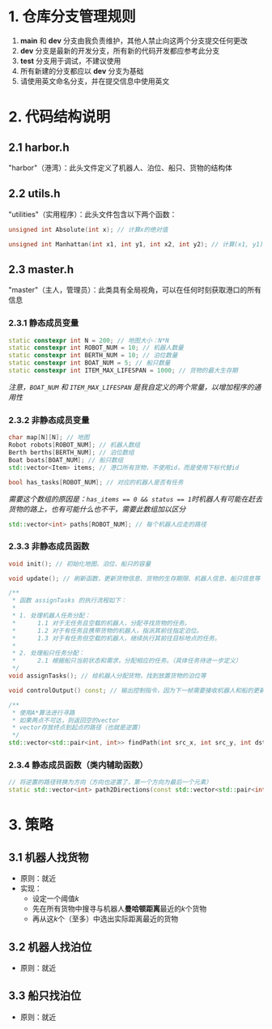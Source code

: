 # 1. 仓库分支管理规则
1. **main** 和 **dev** 分支由我负责维护，其他人禁止向这两个分支提交任何更改
2. **dev** 分支是最新的开发分支，所有新的代码开发都应参考此分支
3. **test** 分支用于调试，不建议使用
4. 所有新建的分支都应以 **dev** 分支为基础
5. 请使用英文命名分支，并在提交信息中使用英文

# 2. 代码结构说明

## 2.1 harbor.h
"harbor"（港湾）：此头文件定义了机器人、泊位、船只、货物的结构体

## 2.2 utils.h
"utilities"（实用程序）：此头文件包含以下两个函数：

```C++
unsigned int Absolute(int x); // 计算x的绝对值
```

```C++
unsigned int Manhattan(int x1, int y1, int x2, int y2); // 计算(x1, y1)与(x2, y2)的曼哈顿距离
```

## 2.3 master.h
"master"（主人，管理员）：此类具有全局视角，可以在任何时刻获取港口的所有信息

### 2.3.1 静态成员变量

```C++
static constexpr int N = 200; // 地图大小：N*N
static constexpr int ROBOT_NUM = 10; // 机器人数量
static constexpr int BERTH_NUM = 10; // 泊位数量
static constexpr int BOAT_NUM = 5; // 船只数量
static constexpr int ITEM_MAX_LIFESPAN = 1000; // 货物的最大生存期
```

*注意，`BOAT_NUM` 和 `ITEM_MAX_LIFESPAN` 是我自定义的两个常量，以增加程序的通用性*

### 2.3.2 非静态成员变量

```C++
char map[N][N]; // 地图
Robot robots[ROBOT_NUM]; // 机器人数组
Berth berths[BERTH_NUM]; // 泊位数组
Boat boats[BOAT_NUM]; // 船只数组
std::vector<Item> items; // 港口所有货物，不使用id，而是使用下标代替id
```

```C++
bool has_tasks[ROBOT_NUM]; // 对应的机器人是否有任务
```

*需要这个数组的原因是：`has_items == 0 && status == 1`时机器人有可能在赶去货物的路上，也有可能什么也不干，需要此数组加以区分*

```C++
std::vector<int> paths[ROBOT_NUM]; // 每个机器人应走的路径
```

### 2.3.3 非静态成员函数

```C++
void init(); // 初始化地图、泊位、船只的容量
```

```C++
void update(); // 刷新函数，更新货物信息、货物的生存期限、机器人信息、船只信息等
```

```C++
/**
 * 函数 assignTasks 的执行流程如下：
 * 
 * 1. 处理机器人任务分配：
 *      1.1 对于无任务且空载的机器人，分配寻找货物的任务。
 *      1.2 对于有任务且携带货物的机器人，指派其前往指定泊位。
 *      1.3 对于有任务但空载的机器人，继续执行其前往目标地点的任务。
 * 
 * 2. 处理船只任务分配：
 *      2.1 根据船只当前状态和需求，分配相应的任务。（具体任务待进一步定义）
 */
void assignTasks(); // 给机器人分配货物，找到放置货物的泊位等
```

```C++
void controlOutput() const; // 输出控制指令，因为下一帧需要接收机器人和船的更新信息，所以这里就不更新了
```

```C++
/**
 * 使用A*算法进行寻路
 * 如果两点不可达，则返回空的vector
 * vector存放终点到起点的路径（也就是逆置）
 */ 
std::vector<std::pair<int, int>> findPath(int src_x, int src_y, int dst_x, int dst_y);
```

### 2.3.4 静态成员函数（类内辅助函数）

```C++
// 将逆置的路径转换为方向（方向也逆置了，第一个方向为最后一个元素）
static std::vector<int> path2Directions(const std::vector<std::pair<int, int>> &path);
```

# 3. 策略

## 3.1 机器人找货物
+ 原则：就近
+ 实现：
  + 设定一个阈值*k*
  + 先在所有货物中搜寻与机器人**曼哈顿距离**最近的*k*个货物
  + 再从这*k*个（至多）中选出实际距离最近的货物
 
## 3.2 机器人找泊位
+ 原则：就近

## 3.3 船只找泊位
+ 原则：就近
